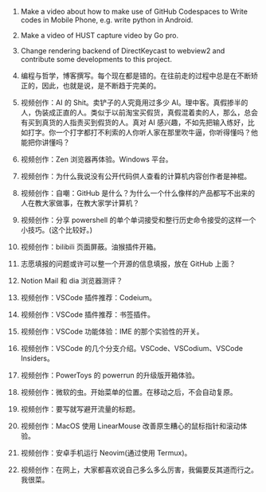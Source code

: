 1. Make a video about how to make use of GitHub Codespaces to Write codes in Mobile Phone, e.g. write python in Android.

2. Make a video of HUST capture video by Go pro.

3. Change rendering backend of DirectKeycast to webview2 and contribute some developments to this project.

4. 编程与哲学，博客撰写。每个现在都是错的。在往前走的过程中总是在不断矫正的，因此，也就是说，是不断趋于完美的。

5. 视频创作：AI 的 Shit。卖铲子的人究竟用过多少 AI。理中客。真假掺半的人，伪装成正直的人。类似于以前淘宝买假货，真假混着卖的人，那么，总会有买到真货的人指责买到假货的人。真对 AI 感兴趣，不如先把输入练好，比如打字。你一个打字都打不利索的人你听人家在那里吹牛逼，你听得懂吗？他能把你讲懂吗？

6. 视频创作：Zen 浏览器再体验。Windows 平台。

7. 视频创作：为什么我说没有公开代码供人查看的计算机内容创作者是神棍。

8. 视频创作：自嘲：GitHub 是什么？为什么一个什么像样的产品都写不出来的人在教大家做事，在教大家学计算机？

9. 视频创作：分享 powershell 的单个单词接受和整行历史命令接受的这样一个小技巧。(这个比较好。)

10. 视频创作：bilibili 页面屏蔽。油猴插件开箱。

11. 志愿填报的问题或许可以整一个开源的信息填报，放在 GitHub 上面？

12. Notion Mail 和 dia 浏览器测评？

13. 视频创作：VSCode 插件推荐：Codeium。

14. 视频创作：VSCode 插件推荐：书签插件。

15. 视频创作：VSCode 功能体验：IME 的那个实验性的开关。

16. 视频创作：VSCode 的几个分支介绍。VSCode、VSCodium、VSCode Insiders。

17. 视频创作：PowerToys 的 powerrun 的升级版开箱体验。

18. 视频创作：微软的虫。开始菜单的位置。在移动之后，不会自动复原。

19. 视频创作：要写就写避开流量的标题。

20. 视频创作：MacOS 使用 LinearMouse 改善原生糟心的鼠标指针和滚动体验。

21. 视频创作：安卓手机运行 Neovim(通过使用 Termux)。

22. 视频创作：在网上，大家都喜欢说自己多么多么厉害，我偏要反其道而行之。我很菜。
